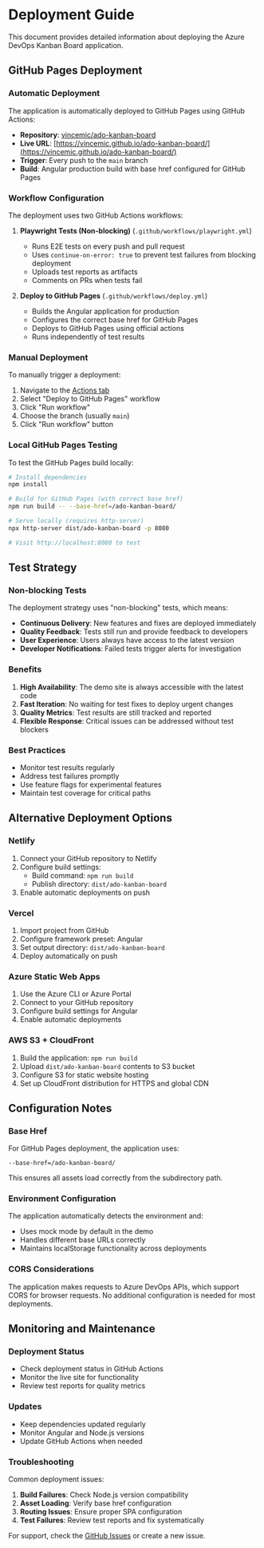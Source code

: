 # Deployment Guide

This document provides detailed information about deploying the Azure DevOps Kanban Board application.

## GitHub Pages Deployment

### Automatic Deployment

The application is automatically deployed to GitHub Pages using GitHub Actions:

- **Repository**: [vincemic/ado-kanban-board](https://github.com/vincemic/ado-kanban-board)
- **Live URL**: [https://vincemic.github.io/ado-kanban-board/](https://vincemic.github.io/ado-kanban-board/)
- **Trigger**: Every push to the `main` branch
- **Build**: Angular production build with base href configured for GitHub Pages

### Workflow Configuration

The deployment uses two GitHub Actions workflows:

1. **Playwright Tests (Non-blocking)** (`.github/workflows/playwright.yml`)
   - Runs E2E tests on every push and pull request
   - Uses `continue-on-error: true` to prevent test failures from blocking deployment
   - Uploads test reports as artifacts
   - Comments on PRs when tests fail

2. **Deploy to GitHub Pages** (`.github/workflows/deploy.yml`)
   - Builds the Angular application for production
   - Configures the correct base href for GitHub Pages
   - Deploys to GitHub Pages using official actions
   - Runs independently of test results

### Manual Deployment

To manually trigger a deployment:

1. Navigate to the [Actions tab](https://github.com/vincemic/ado-kanban-board/actions)
2. Select "Deploy to GitHub Pages" workflow
3. Click "Run workflow"
4. Choose the branch (usually `main`)
5. Click "Run workflow" button

### Local GitHub Pages Testing

To test the GitHub Pages build locally:

```bash
# Install dependencies
npm install

# Build for GitHub Pages (with correct base href)
npm run build -- --base-href=/ado-kanban-board/

# Serve locally (requires http-server)
npx http-server dist/ado-kanban-board -p 8080

# Visit http://localhost:8080 to test
```

## Test Strategy

### Non-blocking Tests

The deployment strategy uses "non-blocking" tests, which means:

- **Continuous Delivery**: New features and fixes are deployed immediately
- **Quality Feedback**: Tests still run and provide feedback to developers
- **User Experience**: Users always have access to the latest version
- **Developer Notifications**: Failed tests trigger alerts for investigation

### Benefits

1. **High Availability**: The demo site is always accessible with the latest code
2. **Fast Iteration**: No waiting for test fixes to deploy urgent changes
3. **Quality Metrics**: Test results are still tracked and reported
4. **Flexible Response**: Critical issues can be addressed without test blockers

### Best Practices

- Monitor test results regularly
- Address test failures promptly
- Use feature flags for experimental features
- Maintain test coverage for critical paths

## Alternative Deployment Options

### Netlify

1. Connect your GitHub repository to Netlify
2. Configure build settings:
   - Build command: `npm run build`
   - Publish directory: `dist/ado-kanban-board`
3. Enable automatic deployments on push

### Vercel

1. Import project from GitHub
2. Configure framework preset: Angular
3. Set output directory: `dist/ado-kanban-board`
4. Deploy automatically on push

### Azure Static Web Apps

1. Use the Azure CLI or Azure Portal
2. Connect to your GitHub repository
3. Configure build settings for Angular
4. Enable automatic deployments

### AWS S3 + CloudFront

1. Build the application: `npm run build`
2. Upload `dist/ado-kanban-board` contents to S3 bucket
3. Configure S3 for static website hosting
4. Set up CloudFront distribution for HTTPS and global CDN

## Configuration Notes

### Base Href

For GitHub Pages deployment, the application uses:
```
--base-href=/ado-kanban-board/
```

This ensures all assets load correctly from the subdirectory path.

### Environment Configuration

The application automatically detects the environment and:
- Uses mock mode by default in the demo
- Handles different base URLs correctly
- Maintains localStorage functionality across deployments

### CORS Considerations

The application makes requests to Azure DevOps APIs, which support CORS for browser requests. No additional configuration is needed for most deployments.

## Monitoring and Maintenance

### Deployment Status

- Check deployment status in GitHub Actions
- Monitor the live site for functionality
- Review test reports for quality metrics

### Updates

- Keep dependencies updated regularly
- Monitor Angular and Node.js versions
- Update GitHub Actions when needed

### Troubleshooting

Common deployment issues:

1. **Build Failures**: Check Node.js version compatibility
2. **Asset Loading**: Verify base href configuration
3. **Routing Issues**: Ensure proper SPA configuration
4. **Test Failures**: Review test reports and fix systematically

For support, check the [GitHub Issues](https://github.com/vincemic/ado-kanban-board/issues) or create a new issue.
